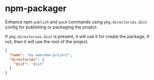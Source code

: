 # npm-packager

Enhance npm `publish` and `pack` commands using `pkg.directories.dist` config
for publishing or packaging the project.

If `pkg.directories.dist` is present, it will use it for create the package,
if not, then it will use the root of the project.

```json
{
  "name": "my-awesome-project",
  "directories": {
    "dist": "dist"
  }
}
```
